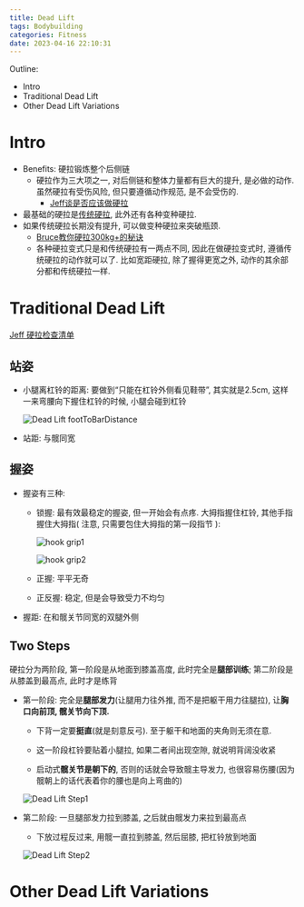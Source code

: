 ```yaml
---
title: Dead Lift
tags: Bodybuilding
categories: Fitness
date: 2023-04-16 22:10:31
---
```



Outline:

* Intro
* Traditional Dead Lift
* Other Dead Lift Variations

<!--more-->

# Intro

* Benefits: 硬拉锻炼整个后侧链
  * 硬拉作为三大项之一, 对后侧链和整体力量都有巨大的提升, 是必做的动作. 虽然硬拉有受伤风险, 但只要遵循动作规范, 是不会受伤的.
    * [Jeff谈是否应该做硬拉](https://www.bilibili.com/video/BV1rt41157YV/?share_source=copy_web&vd_source=9bb7bae2f9b5b41ed3bf1d8b955097d4)
* 最基础的硬拉是[传统硬拉](#Traditional-Dead-Lift), 此外还有各种变种硬拉.
* 如果传统硬拉长期没有提升, 可以做变种硬拉来突破瓶颈.
  * [Bruce教你硬拉300kg+的秘诀](https://www.bilibili.com/video/BV143411G7pi/?share_source=copy_web&vd_source=9bb7bae2f9b5b41ed3bf1d8b955097d4)
  * 各种硬拉变式只是和传统硬拉有一两点不同, 因此在做硬拉变式时, 遵循传统硬拉的动作就可以了. 比如宽距硬拉, 除了握得更宽之外, 动作的其余部分都和传统硬拉一样.

# Traditional Dead Lift

[Jeff 硬拉检查清单]( https://www.bilibili.com/video/BV1aa4y1475y/?share_source=copy_web&vd_source=9bb7bae2f9b5b41ed3bf1d8b955097d4)

## 站姿

* 小腿离杠铃的距离: 要做到“只能在杠铃外侧看见鞋带”, 其实就是2.5cm, 这样一来弯腰向下握住杠铃的时候, 小腿会碰到杠铃

  ![Dead Lift footToBarDistance](https://seec2-lyk.oss-cn-shanghai.aliyuncs.com/Hexo/Bodybuilding/Dead%20Lift/footToBarDistance.png)

* 站距: 与髋同宽

## 握姿

* 握姿有三种:

  * 锁握: 最有效最稳定的握姿, 但一开始会有点疼. 大拇指握住杠铃, 其他手指握住大拇指( 注意, 只需要包住大拇指的第一段指节 ):

    ![hook grip1](https://seec2-lyk.oss-cn-shanghai.aliyuncs.com/Hexo/Bodybuilding/Dead%20Lift/hook%20grip1.png)

    ![hook grip2](https://seec2-lyk.oss-cn-shanghai.aliyuncs.com/Hexo/Bodybuilding/Dead%20Lift/hook%20grip2.png)

  * 正握: 平平无奇

  * 正反握: 稳定, 但是会导致受力不均匀

* 握距: 在和髋关节同宽的双腿外侧

## Two Steps

硬拉分为两阶段, 第一阶段是从地面到膝盖高度, 此时完全是**腿部训练**; 第二阶段是从膝盖到最高点, 此时才是练背

* 第一阶段: 完全是**腿部发力**(让腿用力往外推, 而不是把躯干用力往腿拉), 让**胸口向前顶, 髋关节向下顶.** 

  * 下背一定要**挺直**(就是刻意反弓). 至于躯干和地面的夹角则无须在意.

  * 这一阶段杠铃要贴着小腿拉, 如果二者间出现空隙, 就说明背阔没收紧

  * 启动式**髋关节是朝下的**, 否则的话就会导致髋主导发力, 也很容易伤腰(因为髋朝上的话代表着你的腰也是向上弯曲的)

  ![Dead Lift Step1](https://seec2-lyk.oss-cn-shanghai.aliyuncs.com/Hexo/Bodybuilding/Dead%20Lift/Dead%20Lift%20Step1.png)

* 第二阶段: 一旦腿部发力拉到膝盖, 之后就由髋发力来拉到最高点

  * 下放过程反过来, 用髋一直拉到膝盖, 然后屈膝, 把杠铃放到地面

  ![Dead Lift Step2](https://seec2-lyk.oss-cn-shanghai.aliyuncs.com/Hexo/Bodybuilding/Dead%20Lift/Dead%20Lift%20Step2.png)

# Other Dead Lift Variations
